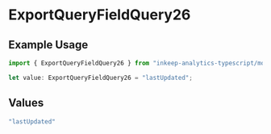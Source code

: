 # ExportQueryFieldQuery26

## Example Usage

```typescript
import { ExportQueryFieldQuery26 } from "inkeep-analytics-typescript/models/operations";

let value: ExportQueryFieldQuery26 = "lastUpdated";
```

## Values

```typescript
"lastUpdated"
```
